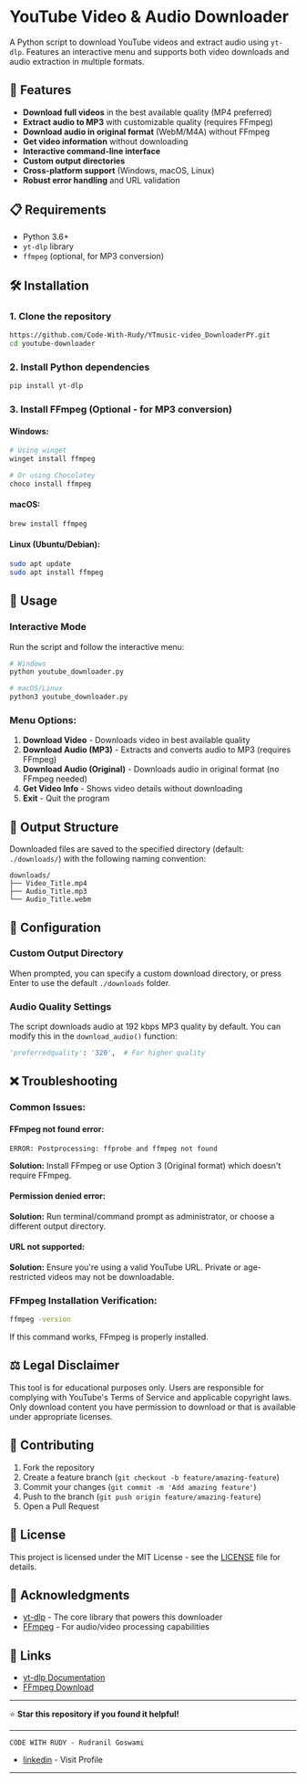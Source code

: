 # YouTube Video & Audio Downloader

A Python script to download YouTube videos and extract audio using `yt-dlp`. Features an interactive menu and supports both video downloads and audio extraction in multiple formats.

## 🚀 Features

- **Download full videos** in the best available quality (MP4 preferred)
- **Extract audio to MP3** with customizable quality (requires FFmpeg)
- **Download audio in original format** (WebM/M4A) without FFmpeg
- **Get video information** without downloading
- **Interactive command-line interface**
- **Custom output directories**
- **Cross-platform support** (Windows, macOS, Linux)
- **Robust error handling** and URL validation

## 📋 Requirements

- Python 3.6+
- `yt-dlp` library
- `ffmpeg` (optional, for MP3 conversion)

## 🛠️ Installation

### 1. Clone the repository
```bash
https://github.com/Code-With-Rudy/YTmusic-video_DownloaderPY.git
cd youtube-downloader
```

### 2. Install Python dependencies
```bash
pip install yt-dlp
```

### 3. Install FFmpeg (Optional - for MP3 conversion)

#### Windows:
```powershell
# Using winget
winget install ffmpeg

# Or using Chocolatey
choco install ffmpeg
```

#### macOS:
```bash
brew install ffmpeg
```

#### Linux (Ubuntu/Debian):
```bash
sudo apt update
sudo apt install ffmpeg
```

## 🚀 Usage

### Interactive Mode
Run the script and follow the interactive menu:

```bash
# Windows
python youtube_downloader.py

# macOS/Linux
python3 youtube_downloader.py
```

### Menu Options:
1. **Download Video** - Downloads video in best available quality
2. **Download Audio (MP3)** - Extracts and converts audio to MP3 (requires FFmpeg)
3. **Download Audio (Original)** - Downloads audio in original format (no FFmpeg needed)
4. **Get Video Info** - Shows video details without downloading
5. **Exit** - Quit the program


## 📁 Output Structure

Downloaded files are saved to the specified directory (default: `./downloads/`) with the following naming convention:
```
downloads/
├── Video_Title.mp4
├── Audio_Title.mp3
└── Audio_Title.webm
```

## 🔧 Configuration

### Custom Output Directory
When prompted, you can specify a custom download directory, or press Enter to use the default `./downloads` folder.

### Audio Quality Settings
The script downloads audio at 192 kbps MP3 quality by default. You can modify this in the `download_audio()` function:

```python
'preferredquality': '320',  # For higher quality
```


## ❌ Troubleshooting

### Common Issues:

#### FFmpeg not found error:
```
ERROR: Postprocessing: ffprobe and ffmpeg not found
```
**Solution:** Install FFmpeg or use Option 3 (Original format) which doesn't require FFmpeg.

#### Permission denied error:
**Solution:** Run terminal/command prompt as administrator, or choose a different output directory.

#### URL not supported:
**Solution:** Ensure you're using a valid YouTube URL. Private or age-restricted videos may not be downloadable.

### FFmpeg Installation Verification:
```bash
ffmpeg -version
```
If this command works, FFmpeg is properly installed.

## ⚖️ Legal Disclaimer

This tool is for educational purposes only. Users are responsible for complying with YouTube's Terms of Service and applicable copyright laws. Only download content you have permission to download or that is available under appropriate licenses.

## 🤝 Contributing

1. Fork the repository
2. Create a feature branch (`git checkout -b feature/amazing-feature`)
3. Commit your changes (`git commit -m 'Add amazing feature'`)
4. Push to the branch (`git push origin feature/amazing-feature`)
5. Open a Pull Request

## 📝 License

This project is licensed under the MIT License - see the [LICENSE](LICENSE) file for details.

## 🙏 Acknowledgments

- [yt-dlp](https://github.com/yt-dlp/yt-dlp) - The core library that powers this downloader
- [FFmpeg](https://ffmpeg.org/) - For audio/video processing capabilities



## 🔗 Links
- [yt-dlp Documentation](https://github.com/yt-dlp/yt-dlp#readme)
- [FFmpeg Download](https://ffmpeg.org/download.html)

---

⭐ **Star this repository if you found it helpful!**

---
```
CODE WITH RUDY - Rudranil Goswami
```
- [linkedin](https://www.linkedin.com/in/rudranil-goswami-a94298329/) - Visit Profile
---
